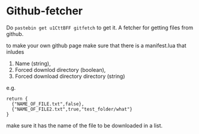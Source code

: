 # Github-fetcher

Do `pastebin get u1CttBFF gitfetch` to get it.
A fetcher for getting files from github.

to make your own github page make sure that there is a manifest.lua that inludes

1. Name (string),
2. Forced downlod directory (boolean),
3. Forced download directory directory (string)

e.g.
```
return {
  {"NAME_OF_FILE.txt",false},
  {"NAME_OF_FILE2.txt",true,"test_folder/what"}
}
```

make sure it has the name of the file to be downloaded in a list.
